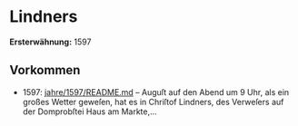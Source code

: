 # Lindners

**Ersterwähnung:** 1597

## Vorkommen
- 1597: [jahre/1597/README.md](../jahre/1597/README.md) – Auguſt auf den Abend um 9 Uhr, als ein
großes Wetter geweſen, hat es in Chriſtof Lindners, des
Verweſers auf der Domprobſtei Haus am Markte,...
